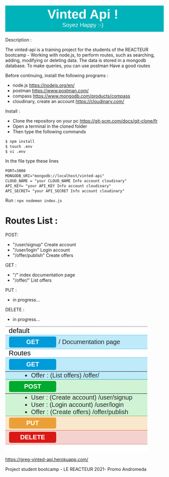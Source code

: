 ![alt text][logo]

[logo]: https://github.com/Anubis-LT/vinted-api/blob/master/pictures/banvinted.png "Vinted-api"

Description :

The vinted-api is a training project for the students of the REACTEUR bootcamp - Working with node.js, to perform routes, such as searching, adding, modifying or deleting data. The data is stored in a mongodb database.
To make queries, you can use postman
Have a good routes

Before continuing, install the following programs :

-  node.js https://nodejs.org/en/
-  postman https://www.postman.com/
-  compass https://www.mongodb.com/products/compass
-  cloudinary, create an account https://cloudinary.com/

Install :

-  Clone the repository on your pc https://git-scm.com/docs/git-clone/fr
-  Open a terminal in the cloned folder
-  Then type the following commands

```
$ npm install
$ touch .env
$ vi .env
```

In the file type these lines

```
PORT=3000
MONGODB_URI="mongodb://localhost/vinted-api"
CLOUD_NAME = "your CLOUD_NAME Info account cloudinary"
API_KEY= "your API_KEY Info account cloudinary"
API_SECRET= "your API_SECRET Info account cloudinary"
```

Run :
`npx nodemon index.js`

# Routes List :

POST:

-  "/user/signup" Create account
-  "/user/login" Login account
-  "/offer/publish" Create offers

GET :

-  "/" index documentation page
-  "/offer/" List offers

PUT :

-  in progress...

DELETE :

-  in progress...

![alt text][logo1]

[logo1]: https://github.com/Anubis-LT/vinted-api/blob/master/pictures/captureReadme.png "Example routes"

https://greg-vinted-api.herokuapp.com/

Project student bootcamp - LE REACTEUR
2021- Promo Andromeda
